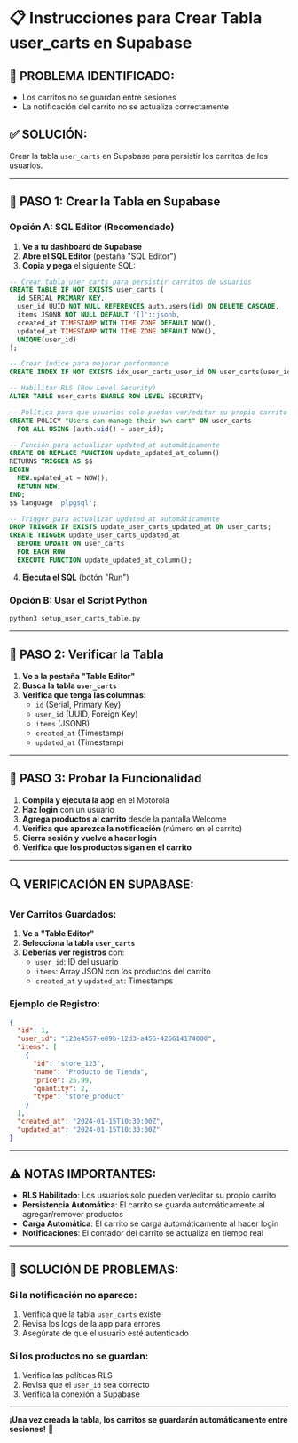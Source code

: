 # 📋 Instrucciones para Crear Tabla user_carts en Supabase

## 🎯 **PROBLEMA IDENTIFICADO:**
- Los carritos no se guardan entre sesiones
- La notificación del carrito no se actualiza correctamente

## ✅ **SOLUCIÓN:**
Crear la tabla `user_carts` en Supabase para persistir los carritos de los usuarios.

---

## 🔧 **PASO 1: Crear la Tabla en Supabase**

### **Opción A: SQL Editor (Recomendado)**
1. **Ve a tu dashboard de Supabase**
2. **Abre el SQL Editor** (pestaña "SQL Editor")
3. **Copia y pega** el siguiente SQL:

```sql
-- Crear tabla user_carts para persistir carritos de usuarios
CREATE TABLE IF NOT EXISTS user_carts (
  id SERIAL PRIMARY KEY,
  user_id UUID NOT NULL REFERENCES auth.users(id) ON DELETE CASCADE,
  items JSONB NOT NULL DEFAULT '[]'::jsonb,
  created_at TIMESTAMP WITH TIME ZONE DEFAULT NOW(),
  updated_at TIMESTAMP WITH TIME ZONE DEFAULT NOW(),
  UNIQUE(user_id)
);

-- Crear índice para mejorar performance
CREATE INDEX IF NOT EXISTS idx_user_carts_user_id ON user_carts(user_id);

-- Habilitar RLS (Row Level Security)
ALTER TABLE user_carts ENABLE ROW LEVEL SECURITY;

-- Política para que usuarios solo puedan ver/editar su propio carrito
CREATE POLICY "Users can manage their own cart" ON user_carts
  FOR ALL USING (auth.uid() = user_id);

-- Función para actualizar updated_at automáticamente
CREATE OR REPLACE FUNCTION update_updated_at_column()
RETURNS TRIGGER AS $$
BEGIN
  NEW.updated_at = NOW();
  RETURN NEW;
END;
$$ language 'plpgsql';

-- Trigger para actualizar updated_at automáticamente
DROP TRIGGER IF EXISTS update_user_carts_updated_at ON user_carts;
CREATE TRIGGER update_user_carts_updated_at
  BEFORE UPDATE ON user_carts
  FOR EACH ROW
  EXECUTE FUNCTION update_updated_at_column();
```

4. **Ejecuta el SQL** (botón "Run")

### **Opción B: Usar el Script Python**
```bash
python3 setup_user_carts_table.py
```

---

## 🎯 **PASO 2: Verificar la Tabla**

1. **Ve a la pestaña "Table Editor"**
2. **Busca la tabla `user_carts`**
3. **Verifica que tenga las columnas:**
   - `id` (Serial, Primary Key)
   - `user_id` (UUID, Foreign Key)
   - `items` (JSONB)
   - `created_at` (Timestamp)
   - `updated_at` (Timestamp)

---

## 🚀 **PASO 3: Probar la Funcionalidad**

1. **Compila y ejecuta la app** en el Motorola
2. **Haz login** con un usuario
3. **Agrega productos al carrito** desde la pantalla Welcome
4. **Verifica que aparezca la notificación** (número en el carrito)
5. **Cierra sesión y vuelve a hacer login**
6. **Verifica que los productos sigan en el carrito**

---

## 🔍 **VERIFICACIÓN EN SUPABASE:**

### **Ver Carritos Guardados:**
1. **Ve a "Table Editor"**
2. **Selecciona la tabla `user_carts`**
3. **Deberías ver registros** con:
   - `user_id`: ID del usuario
   - `items`: Array JSON con los productos del carrito
   - `created_at` y `updated_at`: Timestamps

### **Ejemplo de Registro:**
```json
{
  "id": 1,
  "user_id": "123e4567-e89b-12d3-a456-426614174000",
  "items": [
    {
      "id": "store_123",
      "name": "Producto de Tienda",
      "price": 25.99,
      "quantity": 2,
      "type": "store_product"
    }
  ],
  "created_at": "2024-01-15T10:30:00Z",
  "updated_at": "2024-01-15T10:30:00Z"
}
```

---

## ⚠️ **NOTAS IMPORTANTES:**

- **RLS Habilitado**: Los usuarios solo pueden ver/editar su propio carrito
- **Persistencia Automática**: El carrito se guarda automáticamente al agregar/remover productos
- **Carga Automática**: El carrito se carga automáticamente al hacer login
- **Notificaciones**: El contador del carrito se actualiza en tiempo real

---

## 🐛 **SOLUCIÓN DE PROBLEMAS:**

### **Si la notificación no aparece:**
1. Verifica que la tabla `user_carts` existe
2. Revisa los logs de la app para errores
3. Asegúrate de que el usuario esté autenticado

### **Si los productos no se guardan:**
1. Verifica las políticas RLS
2. Revisa que el `user_id` sea correcto
3. Verifica la conexión a Supabase

---

**¡Una vez creada la tabla, los carritos se guardarán automáticamente entre sesiones!** 🎉
